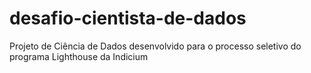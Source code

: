 # desafio-cientista-de-dados
Projeto de Ciência de Dados desenvolvido para o processo seletivo do programa Lighthouse da Indicium
